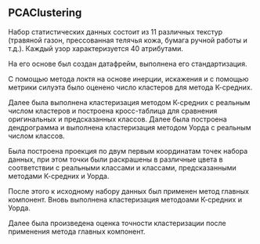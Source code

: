 ## PCAClustering
Набор статистических данных состоит из 11 различных текстур (травяной газон, прессованная телячья кожа, бумага ручной работы и т.д.). Каждый узор характеризуется 40 атрибутами. 

На его основе был создан датафрейм, выполнена его стандартизация.

С помощью метода локтя на основе инерции, искажения и с помощью метрики силуэта было оценено число кластеров для метода К-средних.

Далее была выполнена кластеризация методом К-средних с реальным числом кластеров и построена кросс-таблица для сравнения оригинальных и предсказанных классов.
Далее была построена дендрограмма и выполнена кластеризация методом Уорда с реальным числом классов.

Была построена проекция по двум первым координатам точек набора данных, при этом точки были раскрашены в различные цвета в соответствии с реальными классами и классами, предсказанными методами К-средних и Уорда.

После этого к исходному набору данных был применен метод главных компонент. Вновь выполнена кластеризация методоами К-средних и Уорда.

Далее была произведена оценка точности кластеризации после применения метода главных компонент.
